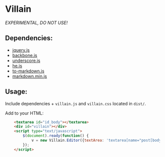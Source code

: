 Villain
=======

*EXPERIMENTAL, DO NOT USE!*

## Dependencies:

* [jquery.js](http://jquery.com/download/)
* [backbone.js](http://backbonejs.org/backbone-min.js)
* [underscore.js](http://underscorejs.org/underscore-min.js)
* [he.js](https://github.com/mathiasbynens/he)
* [to-markdown.js](https://github.com/domchristie/to-markdown)
* [markdown.min.js](https://github.com/evilstreak/markdown-js)

## Usage:

Include dependencies + `villain.js` and `villain.css` located in `dist/`.

Add to your HTML:

```html
    <textarea id="id_body"></textarea>
    <div id="villain"></div>
    <script type="text/javascript">
        $(document).ready(function() {
            v = new Villain.Editor({textArea: 'textarea[name="post[body]"]'});
        });
    </script>
```